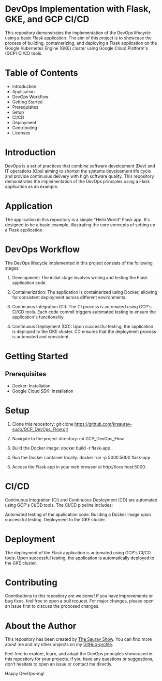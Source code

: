 # DevOps Implementation with Flask, GKE, and GCP CI/CD

This repository demonstrates the implementation of the DevOps lifecycle using a basic Flask application. The aim of this project is to showcase the process of building, containerizing, and deploying a Flask application on the Google Kubernetes Engine (GKE) cluster using Google Cloud Platform's (GCP) CI/CD tools.

# Table of Contents
- Introduction
- Application
- DevOps Workflow
- Getting Started
- Prerequisites
- Setup
- CI/CD
- Deployment
- Contributing
- Licenses

# Introduction
DevOps is a set of practices that combine software development (Dev) and IT operations (Ops) aiming to shorten the systems development life cycle and provide continuous delivery with high software quality. This repository demonstrates the implementation of the DevOps principles using a Flask application as an example.

# Application
The application in this repository is a simple "Hello World" Flask app. It's designed to be a basic example, illustrating the core concepts of setting up a Flask application.

# DevOps Workflow
The DevOps lifecycle implemented in this project consists of the following stages:

1. Development: The initial stage involves writing and testing the Flask application code.

2. Containerization: The application is containerized using Docker, allowing for consistent deployment across different environments.

3. Continuous Integration (CI): The CI process is automated using GCP's CI/CD tools. Each code commit triggers automated testing to ensure the application's functionality.

4. Continuous Deployment (CD): Upon successful testing, the application is deployed to the GKE cluster. CD ensures that the deployment process is automated and consistent.



# Getting Started
## Prerequisites

- Docker: Installation 
- Google Cloud SDK: Installation

# Setup
1. Clone this repository:
git clone https://github.com/krsaurav-sudo/GCP_DevOps_Flow.git

2. Navigate to the project directory: cd GCP_DevOps_Flow

3. Build the Docker image: docker build -t flask-app .

4. Run the Docker container locally: docker run -p 5000:5000 flask-app

5. Access the Flask app in your web browser at http://localhost:5000.


# CI/CD
Continuous Integration (CI) and Continuous Deployment (CD) are automated using GCP's CI/CD tools. The CI/CD pipeline includes:

Automated testing of the application code.
Building a Docker image upon successful testing.
Deployment to the GKE cluster.

# Deployment
The deployment of the Flask application is automated using GCP's CI/CD tools. Upon successful testing, the application is automatically deployed to the GKE cluster.

# Contributing
Contributions to this repository are welcome! If you have improvements or bug fixes, feel free to open a pull request. For major changes, please open an issue first to discuss the proposed changes.

# About the Author
This repository has been created by [The Saurav Show](https://twitter.com/sauravstwt). You can find more about me and my other projects on my [GitHub-profile](https://github.com/krsaurav-sudo).

Feel free to explore, learn, and adapt the DevOps principles showcased in this repository for your projects. If you have any questions or suggestions, don't hesitate to open an issue or contact me directly.

Happy DevOps-ing!


